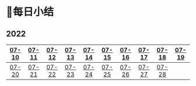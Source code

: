 # 🎯每日小结

## 2022

| [07-10](/每日小结/07-10.md) | [07-11](/每日小结/07-11.md) | [07-12](/每日小结/07-12.md) | [07-13](/每日小结/07-13.md) | [07-14](/每日小结/07-14.md) | [07-15](/每日小结/07-15.md) | [07-16](/每日小结/07-16.md) | [07-17](/每日小结/07-17.md) | [07-18](/每日小结/07-18.md) | [07-19](/每日小结/07-19.md) |
| :-------------------------: | :-------------------------: | :-------------------------: | :-------------------------: | :-------------------------: | :-------------------------: | :-------------------------: | :-------------------------: | :-------------------------: | :-------------------------: |
| [07-20](/每日小结/07-20.md) | [07-21](/每日小结/07-21.md) | [07-22](/每日小结/07-22.md) | [07-23](/每日小结/07-23.md) | [07-24](/每日小结/07-24.md) | [07-25](/每日小结/07-25.md) | [07-26](/每日小结/07-26.md) | [07-27](/每日小结/07-27.md) | [07-28](/每日小结/07-28.md) |                             |


